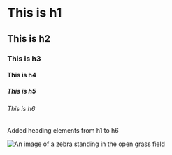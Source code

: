 # This is h1
## This is h2
### This is h3
#### This is h4
##### This is h5
###### This is h6

Added heading elements from h1 to h6

![An image of a zebra standing in the open grass field](https://images.unsplash.com/photo-1598755257130-c2aaca1f061c?q=80&w=1170&auto=format&fit=crop&ixlib=rb-4.1.0&ixid=M3wxMjA3fDB8MHxwaG90by1wYWdlfHx8fGVufDB8fHx8fA%3D%3D)
